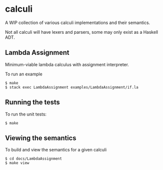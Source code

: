 # calculi

A WIP collection of various calculi implementations and their semantics.

Not all calculi will have lexers and parsers, some may only exist as a Haskell ADT.


## Lambda Assignment

Minimum-viable lambda calculus with assignment interpreter.

To run an example

    $ make
    $ stack exec LambdaAssignment examples/LambdaAssignment/if.la


## Running the tests

To run the unit tests:

    $ make


## Viewing the semantics

To build and view the semantics for a given calculi

    $ cd docs/LambdaAssignment
    $ make view

